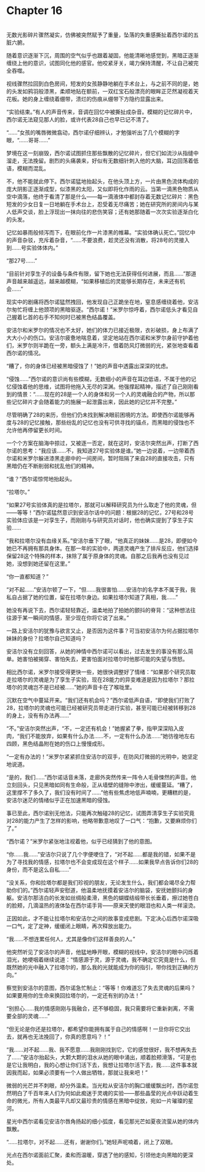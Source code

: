 # Chapter 16

<br>
无数光影碎片骤然凝实，仿佛被突然赋予了重量，坠落的失重感撕扯着西尔诺的五脏六腑。

随着意识逐渐下沉，周围的空气似乎也跟着凝固，他能清晰地感觉到，黑暗正逐渐缠绕上他的意识，试图同化他的感官。他咬紧牙关，竭力保持清醒，不让自己被完全吞噬。

视线骤然拉回到白色房间，短发的女孩静静地躺在手术台上，与之前不同的是，她的头发如鸦羽般漆黑，柔顺地贴在额前，一双红宝石般漂亮的眼眸正茫然凝视着天花板。她的身上缠绕着绷带，溃烂的伤痕从绷带下方隐约显露出来。

“实验结束。”有人的声音传来，音调在回忆中被撕扯成杂音。模糊的记忆碎片中，西尔诺无法窥见那人的脸，或许代表28自己也早已记不清了。

“……”女孩的嘴唇微微翕动，西尔诺仔细辨认，才勉强听出了几个模糊的字眼，“……哥哥……”

梦境在这一刻崩毁，西尔诺试图抓住那些飘散的记忆碎片，但它们如流沙从指缝中溜走，无法挽留。剧烈的头痛袭来，好似有无数细针刺入他的大脑，耳边回荡着低语，模糊而混乱。

不，他不能就此停下。西尔诺猛地抬起头，在他头顶上方，一片由黑色流体构成的庞大阴影正逐渐成型，似漆黑的太阳，又似即将化作雨的云。当第一滴黑色物质从空中滴落，他终于看清了那是什么——每一滴液体中都封存着无数记忆碎片：黑色短发的少女日复一日地躺在手术台上，忍受着无尽痛苦；她在研究所的房间内与某人低声交谈，脸上浮现出一抹向往的悲伤笑容；还有她那随着一次次实验逐渐白化的头发。

记忆如暴雨般倾泻而下，在眼前化作一片漆黑的帷幕。“实验体确认死亡。”回忆中的声音杂驳，充斥着杂音，“……不要浪费，趁灵还没有消散，将28号的灵接入到……号实验体体内。”

“那27号……”

“目前针对孪生子的设备与条件有限，留下她也无法获得任何进展，而且……”那道声音越来越遥远，越来越模糊，“如果移植后的灵能够长期存在，未来还有机会……”

现实中的剧痛将西尔诺猛然拽回，他发现自己正跪坐在地，窒息感缠绕着他，安洁尔匆忙将缠上他颈项的黑暗驱逐。“西尔诺！”米罗尔惊呼着，西尔诺低头才看见自己握着匕首的右手不知何时已被黑色结晶覆盖。

安洁尔和米罗尔的情况也不太好，她们的体力已接近极限，衣衫破损，身上布满了大大小小的伤口。安洁尔疲惫地喘息着，坚定地站在西尔诺和米罗尔身前守护着他们，米罗尔则半跪在一旁，额头上满是冷汗，借着防风灯微弱的光，紧张地查看着西尔诺的情况。

“糟了，你的身体已经被黑暗侵蚀了！”她的声音中透露出深深的忧虑。

“侵蚀……”西尔诺的意识尚有些模糊，无数细小的声音在耳边低语，不属于他的记忆侵蚀着他的思维，试图将他拖入无尽的深渊。他强撑起精神，描述了自己刚刚看到的情景：“……现在的28是一个人的身体和另一个人的灵魂融合的产物，所以那些记忆碎片才会随着能力的施展一起泄露出来，因此她的记忆并不完整。”

尽管明确了28的来历，但他们仍未找到解决眼前困境的方法。即使西尔诺能够再度与28的记忆接触，那些纷乱的记忆也没有可供寻找的锚点，而黑暗的侵蚀也不允许他再停留更长时间。

一个个方案在脑海中掠过，又被逐一否定，就在这时，安洁尔突然出声，打断了西尔诺的思考：“我应该……不，我知道27号实验体是谁。”她一边说着，一边带着西尔诺和米罗尔躲进漆黑走廊中的一间房间，暂时阻隔了来自28的直接攻击，只有黑暗仍在不断削弱和扰乱他们的精神。

“谁？”西尔诺惊愕地抬起头。

“拉塔尔。”

“如果27号实验体真的是拉塔尔，那就可以解释研究员为什么取走了他的灵魂，但——等等！”西尔诺猛然意识到安洁尔话中的问题：根据28的记忆，27号和28号实验体应该是一对孪生子，而刚刚与与研究员对话时，他也确实提到了孪生子实验……

“我和拉塔尔没有血缘关系。”安洁尔垂下了眼，“他真正的妹妹……是28，即便如今她已不再拥有那具身体。在那一年的实验中，两道灵魂产生了排斥反应，他们选择保留28这个特殊的样本，抹除了属于原身体的灵魂。自那之后我再也没有见过她，没想到她还留在这里。”

“你一直都知道？”

“对不起……”安洁尔顿了一下，“但……我很害怕……安洁尔的名字本不属于我，我私自占据了她的位置，留在拉塔尔身边。如果拉塔尔知道了真相，我……”

她没有再说下去，西尔诺轻轻靠近，温柔地拍了拍她的颤抖的脊背：“这种想法往往源于某一瞬间的情感，至少现在你将它说了出来。”

一路上安洁尔的犹豫与欲言又止，是否因为这件事？可当初安洁尔为何占据拉塔尔妹妹的身份？拉塔尔自己知道吗？

安洁尔没有立刻回答，从她的神情中西尔诺可以看出，过去发生的事没有那么简单。她害怕被揭穿、害怕失去，更害怕面对拉塔尔时他那可能的失望与愤怒。

相比西尔诺，米罗尔接受得更快一些，她很快调整好了情绪：“如果那个研究员取走拉塔尔的灵魂是为了孪生子实验，现在28能力的异变难道是因为拉塔尔？那拉塔尔的灵魂岂不是已经被……”她的声音卡在了喉咙里。

沉默在空气中蔓延开来。“我们还有机会吗？”西尔诺低声自语，“即使我们打败了28，拉塔尔的灵魂也可能已经被研究员带走进行实验，甚至可能已经被转移到28的身上，没有有办法再……”

“不。”安洁尔突然出声，“不，一定还有机会！”她握紧了拳，指甲深深陷入皮肉，“我们不能放弃，如果有什么办法……不，一定有什么办法……”她彷徨地左右四顾，黑色结晶附在她的伤口上慢慢成形。

“一定有办法的！”米罗尔紧紧抓住安洁尔的双手，在防风灯微弱的光明中，她坚定地说道。

“是的，我们……”西尔诺话音未落，走廊外突然传来一阵令人毛骨悚然的声音。他立刻回头，只见黑暗如同有生命般，正从墙壁的缝隙中渗出，缓缓蔓延。“糟了，这里撑不了多久了，我们没有时间了……”他有些焦虑地低声喃喃，更糟糕的是，安洁尔迷茫的情绪似乎正在加速黑暗的侵蚀。

事已至此，西尔诺别无他法，只能再次触碰28的记忆，试图弄清孪生子实验究竟对28的能力产生了怎样的影响，他略带歉意地叹了一口气：“抱歉，又要麻烦你们了。”

“西尔诺？”米罗尔紧张地注视着他，似乎已经猜到了他的意图。

“你……我……”安洁尔只说了几个字便哽住了，“对不起……都是我的错，如果不是为了寻找我的情感，拉塔尔也不会变成现在这个样子……如果我早点告诉你们28的身份，而不是这么自私……”

“没关系，你和拉塔尔都是我们珍视的朋友，无论发生什么，我们都会竭尽全力帮助你们的。”西尔诺轻声安慰道，他温柔地抚摸着安洁尔的脑袋，安抚她颤抖的身躯。安洁尔那洁白的长发如丝绸般柔滑，黑色的蝴蝶结缎带长长垂着，擦过她苍白的脸颊，几滴温热的液体坠在西尔诺手背——原来天使的眼泪也和人类一样滚烫。

正因如此，才不能让拉塔尔和安洁尔之间的故事变成悲剧。下定决心后西尔诺深吸一口气，定了定神，缓缓闭上眼睛，再次释放出能力。

“我……不想连累任何人，尤其是像你们这样善良的人。”

他突然听见了安洁尔的声音，他猛地睁开眼，模糊的视线中，安洁尔的眼中闪烁着泪光，她哽咽着继续说道：“情感源于灵，源于灵魂，我不确定它究竟是什么，但既然她的光中融入了拉塔尔的，那么我的光就能成为你的指引，带你找到正确的方向。”

察觉到安洁尔的意图，西尔诺急忙制止：“等等！你难道忘了失去灵魂的后果吗？如果要用你的生命来换回拉塔尔的，一定还有别的办法！”

“别担心……我的情感刚刚与我融合，还不够稳固，我只需要将它重新剥离，不需要全部的灵魂……”

“但无论是你还是拉塔尔，都希望你能拥有属于自己的情感啊！一旦你将它交出去，就再也无法挽回了，你真的愿意吗？！”

“我……对不起……我、我不愿意……我刚刚找到它，它的感觉很好，我不想再失去了……”安洁尔抬起头，大颗大颗的泪水从她的眼中涌出，顺着脸颊滑落，“可是也是它让我明白，我的心想让你们活下去，我想让拉塔尔活下去，我……这件事本就因我而起，如果必须要有一个人做出牺牲，那就让我来吧！”

微弱的光芒并不刺眼，却分外温柔。当光粒从安洁尔的胸口缓缓飘出时，西尔诺忽然明白了千百年来人们为何如此痴迷于灵魂的实验——那些晶莹的光点中跃动着生命的微光，所有人类最平凡却又最珍贵的情感在黑暗中绽放，宛如一片璀璨的星河。

星光中西尔诺看见安洁尔唇角扬起的细小弧度，看见那光芒如夏夜流萤从她的体内飘散。

“……拉塔尔，对不起……还有，谢谢你们。”她轻声呢喃着，闭上了双眼。

光点在西尔诺面前汇聚，柔和而温暖，穿透了他的感知，引领他走向黑暗的更深处。
